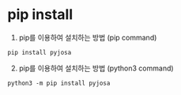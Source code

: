 # pip install

1. pip를 이용하여 설치하는 방법 (pip command)

```console
pip install pyjosa
```

2. pip를 이용하여 설치하는 방법 (python3 command)

```console
python3 -m pip install pyjosa
```
